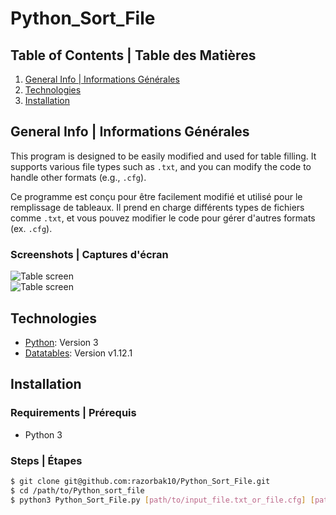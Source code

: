 # Python_Sort_File  

## Table of Contents | Table des Matières  
1. [General Info | Informations Générales](#general-info--informations-générales)  
2. [Technologies](#technologies)  
3. [Installation](#installation)  

## General Info | Informations Générales  
This program is designed to be easily modified and used for table filling. It supports various file types such as `.txt`, and you can modify the code to handle other formats (e.g., `.cfg`).  

Ce programme est conçu pour être facilement modifié et utilisé pour le remplissage de tableaux. Il prend en charge différents types de fichiers comme `.txt`, et vous pouvez modifier le code pour gérer d'autres formats (ex. `.cfg`).  

### Screenshots | Captures d'écran  
![Table screen](https://github.com/razorbak10/Python_Sort_File/blob/main/screen/image.PNG)  
![Table screen](https://github.com/razorbak10/Python_Sort_File/blob/main/screen/image2.PNG)  

## Technologies  
- [Python](https://www.python.org/downloads/source/): Version 3  
- [Datatables](https://datatables.net/manual/): Version v1.12.1  

## Installation  

### Requirements | Prérequis  
- Python 3  

### Steps | Étapes  
```sh
$ git clone git@github.com:razorbak10/Python_Sort_File.git
$ cd /path/to/Python_sort_file
$ python3 Python_Sort_File.py [path/to/input_file.txt_or_file.cfg] [path/to/html_output]


